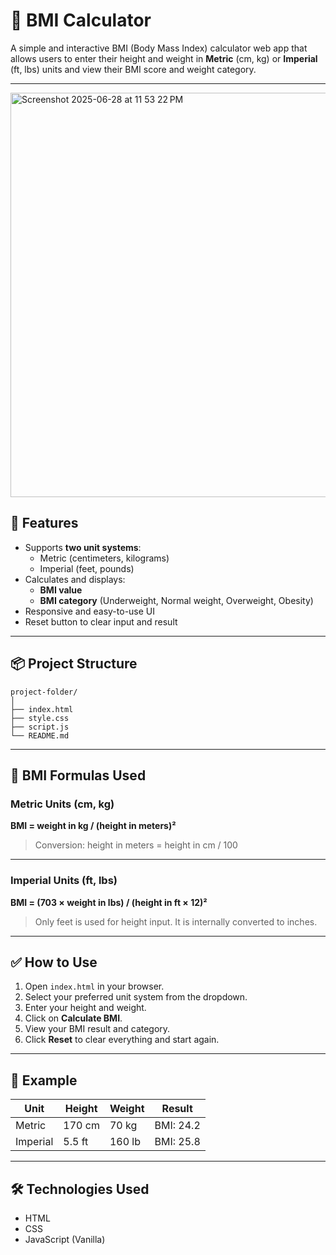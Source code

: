 # 🧮 BMI Calculator

A simple and interactive BMI (Body Mass Index) calculator web app that allows users to enter their height and weight in **Metric** (cm, kg) or **Imperial** (ft, lbs) units and view their BMI score and weight category.

---

<img width="647" alt="Screenshot 2025-06-28 at 11 53 22 PM" src="https://github.com/user-attachments/assets/49b39b7e-d7f5-41e0-b3c9-87a22dce1b20" />


## 🚀 Features

- Supports **two unit systems**:
  - Metric (centimeters, kilograms)
  - Imperial (feet, pounds)
- Calculates and displays:
  - **BMI value**
  - **BMI category** (Underweight, Normal weight, Overweight, Obesity)
- Responsive and easy-to-use UI
- Reset button to clear input and result

---

## 📦 Project Structure

```
project-folder/
│
├── index.html
├── style.css
├── script.js
└── README.md
```

---

## 📐 BMI Formulas Used

### Metric Units (cm, kg)

**BMI = weight in kg / (height in meters)²**

> Conversion: height in meters = height in cm / 100

---

### Imperial Units (ft, lbs)

**BMI = (703 × weight in lbs) / (height in ft × 12)²**

> Only feet is used for height input. It is internally converted to inches.

---

## ✅ How to Use

1. Open `index.html` in your browser.
2. Select your preferred unit system from the dropdown.
3. Enter your height and weight.
4. Click on **Calculate BMI**.
5. View your BMI result and category.
6. Click **Reset** to clear everything and start again.

---

## 📸 Example

| Unit       | Height   | Weight | Result       |
|------------|----------|--------|--------------|
| Metric     | 170 cm   | 70 kg  | BMI: 24.2    |
| Imperial   | 5.5 ft   | 160 lb | BMI: 25.8    |

---

## 🛠️ Technologies Used

- HTML
- CSS
- JavaScript (Vanilla)

